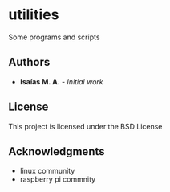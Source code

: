 # utilities

Some programs and scripts

## Authors

* **Isaías M. A.** - *Initial work*

## License

This project is licensed under the BSD License

## Acknowledgments

* linux community
* raspberry pi commnity


